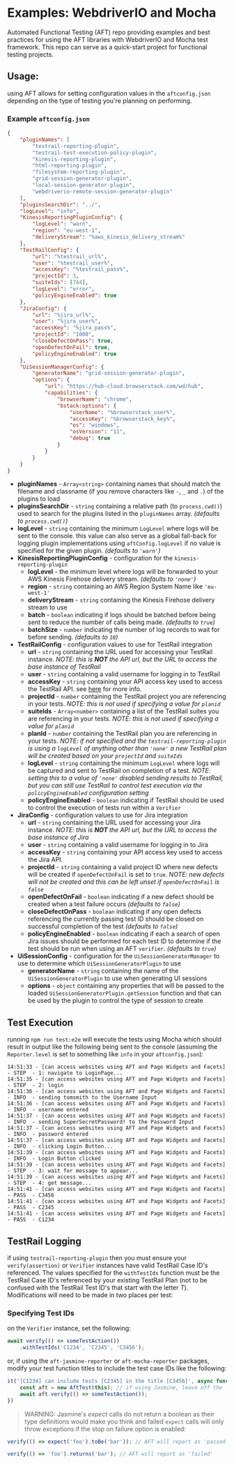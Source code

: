 # Examples: WebdriverIO and Mocha
Automated Functional Testing (AFT) repo providing examples and best practices for using the AFT libraries with WebdriverIO and Mocha test framework. This repo can serve as a quick-start project for functional testing projects.

## Usage:
using AFT allows for setting configuration values in the `aftconfig.json` depending on the type of testing you're planning on performing.

### Example `aftconfig.json`

```json
{
    "pluginNames": [
        "testrail-reporting-plugin",
        "testrail-test-execution-policy-plugin",
        "kinesis-reporting-plugin",
        "html-reporting-plugin",
        "filesystem-reporting-plugin",
        "grid-session-generator-plugin",
        "local-session-generator-plugin",
        "webdriverio-remote-session-generator-plugin"
    ],
    "pluginsSearchDir": "../",
    "logLevel": "info",
    "KinesisReportingPluginConfig": {
        "logLevel": "warn",
        "region": "eu-west-1",
        "deliveryStream": "%aws_kinesis_delivery_stream%"
    },
    "TestRailConfig": {
        "url": "%testrail_url%",
        "user": "%testrail_user%",
        "accessKey": "%testrail_pass%",
        "projectId": 3,
        "suiteIds": [744],
        "logLevel": "error",
        "policyEngineEnabled": true
    },
    "JiraConfig": {
        "url": "%jira_url%",
        "user": "%jira_user%",
        "accessKey": "%jira_pass%",
        "projectId": "1000",
        "closeDefectOnPass": true,
        "openDefectOnFail": true,
        "policyEngineEnabled": true
    },
    "UiSessionManagerConfig": {
        "generatorName": "grid-session-generator-plugin",
        "options": {
            "url": "https://hub-cloud.browserstack.com/wd/hub",
            "capabilities": {
                "browserName": "chrome",
                "bstack:options": {
                    "userName": "%browserstack_user%",
                    "accessKey": "%browserstack_key%",
                    "os": "windows",
                    "osVersion": "11",
                    "debug": true
                }
            }
        }
    }
}
```
- **pluginNames** - `Array<string>` containing names that should match the filename and classname (if you remove characters like `-`, `_` and `.`) of the plugins to load
- **pluginsSearchDir** - `string` containing a relative path (to `process.cwd()`) used to search for the plugins listed in the `pluginNames` array. _(defaults to `process.cwd()`)_
- **logLevel** - `string` containing the minimum `LogLevel` where logs will be sent to the console. this value can also serve as a global fall-back for logging plugin implementations using `aftConfig.logLevel` if no value is specified for the given plugin. _(defaults to `'warn'`)_
- **KinesisReportingPluginConfig** - configuration for the `kinesis-reporting-plugin`
  - **logLevel** - the minimum level where logs will be forwarded to your AWS Kinesis Firehose delivery stream. _(defaults to `'none'`)_
  - **region** - `string` containing an AWS Region System Name like `'eu-west-1'`
  - **deliveryStream** - `string` containing the Kinesis Firehose delivery stream to use
  - **batch** - `boolean` indicating if logs should be batched before being sent to reduce the number of calls being made. _(defaults to `true`)_
  - **batchSize** - `number` indicating the number of log records to wait for before sending. _(defaults to `10`)_
- **TestRailConfig** - configuration values to use for TestRail integration
  - **url** - `string` containing the URL used for accessing your TestRail instance. _NOTE: this is **NOT** the API url, but the URL to access the base instance of TestRail_
  - **user** - `string` containing a valid username for logging in to TestRail
  - **accessKey** - `string` containing your API access key used to access the TestRail API. see [here](https://www.gurock.com/testrail/docs/api/getting-started/accessing) for more info.
  - **projectId** - `number` containing the TestRail project you are referencing in your tests. _NOTE: this is not used if specifying a value for `planid`_
  - **suiteIds** - `Array<number>` containing a list of the TestRail suites you are referencing in your tests. _NOTE: this is not used if specifying a value for `planid`_
  - **planId** - `number` containing the TestRail plan you are referencing in your tests. _NOTE: if not specified and the `testrail-reporting-plugin` is using a `logLevel` of anything other than `'none'` a new TestRail plan will be created based on your `projectId` and `suiteIds`_
  - **logLevel** - `string` containing the minimum `LogLevel` where logs will be captured and sent to TestRail on completion of a test. _NOTE: setting this to a value of `'none'` disabled sending results to TestRail, but you can still use TestRail to control test execution via the `policyEngineEnabled` configuration setting_
  - **policyEngineEnabled** - `boolean` indicating if TestRail should be used to control the execution of tests run within a `Verifier`
- **JiraConfig** - configuration values to use for Jira integration
  - **url** - `string` containing the URL used for accessing your Jira instance. _NOTE: this is **NOT** the API url, but the URL to access the base instance of Jira_
  - **user** - `string` containing a valid username for logging in to Jira
  - **accessKey** - `string` containing your API access key used to access the Jira API.
  - **projectId** - `string` containing a valid project ID where new defects will be created if `openDefectOnFail` is set to `true`. _NOTE: new defects will not be created and this can be left unset if `openDefectOnFail` is `false`_
  - **openDefectOnFail** - `boolean` indicating if a new defect should be created when a test failure occurs _(defaults to `false`)_
  - **closeDefectOnPass** - `boolean` indicating if any open defects referencing the currently passing test ID should be closed on successful completion of the test _(defaults to `false`)_
  - **policyEngineEnabled** - `boolean` indicating if each a search of open Jira issues should be performed for each test ID to determine if the test should be run when using an AFT `verifier`. _(defaults to `true`)_
- **UiSessionConfig** - configuration for the `UiSessionGeneratorManager` to use to determine which `UiSessionGeneratorPlugin` to use
  - **generatorName** - `string` containing the name of the `UiSessionGeneratorPlugin` to use when generating UI sessions
  - **options** - `object` containing any properties that will be passed to the loaded `UiSessionGeneratorPlugin.getSession` function and that can be used by the plugin to control the type of session to create

## Test Execution
running `npm run test:e2e` will execute the tests using Mocha which should result in output like the following being sent to the console (assuming the `Reporter.level` is set to something like `info` in your `aftconfig.json`):
```
14:51:33 - [can access websites using AFT and Page Widgets and Facets] - STEP  - 1: navigate to LoginPage...
14:51:35 - [can access websites using AFT and Page Widgets and Facets] - STEP  - 2: login
14:51:36 - [can access websites using AFT and Page Widgets and Facets] - INFO  - sending tomsmith to the Username Input
14:51:36 - [can access websites using AFT and Page Widgets and Facets] - INFO  - username entered
14:51:37 - [can access websites using AFT and Page Widgets and Facets] - INFO  - sending SuperSecretPassword! to the Password Input
14:51:37 - [can access websites using AFT and Page Widgets and Facets] - INFO  - password entered
14:51:37 - [can access websites using AFT and Page Widgets and Facets] - INFO  - clicking Login Button...
14:51:39 - [can access websites using AFT and Page Widgets and Facets] - INFO  - Login Button clicked
14:51:39 - [can access websites using AFT and Page Widgets and Facets] - STEP  - 3: wait for message to appear...
14:51:39 - [can access websites using AFT and Page Widgets and Facets] - STEP  - 4: get message...
14:51:41 - [can access websites using AFT and Page Widgets and Facets] - PASS  - C3456
14:51:41 - [can access websites using AFT and Page Widgets and Facets] - PASS  - C2345
14:51:41 - [can access websites using AFT and Page Widgets and Facets] - PASS  - C1234
```

## TestRail Logging
if using `testrail-reporting-plugin` then you must ensure your `verify(assertion)` or `Verifier` instances have valid TestRail Case ID's referenced. The values specified for the `withTestIds` function must be the TestRail Case ID's referenced by your existing TestRail Plan (not to be confused with the TestRail Test ID's that start with the letter _T_). Modifications will need to be made in two places per test:

### Specifying Test IDs
on the `Verifier` instance, set the following:
```typescript
await verify(() => someTestAction())
    .withTestIds('C1234', 'C2345', 'C3456');
```
or, if using the `aft-jasmine-reporter` or `aft-mocha-reporter` packages, modify your test function titles to include the test case IDs like the following:
```typescript
it('[C1234] can include tests [C2345] in the title [C3456]', async function() {
    const aft = new AftTest(this); // if using Jasmine, leave off the `this`
    await aft.verify(() => someTestAction());
})
```

> WARNING: Jasmine's _expect_ calls do not return a boolean as their type definitions would make you think and failed `expect` calls will only throw exceptions if the stop on failure option is enabled: 
```typescript
verify(() => expect('foo').toBe('bar')); // AFT will report as 'passed'

verify(() => 'foo').returns('bar'); // AFT will report as 'failed'
```